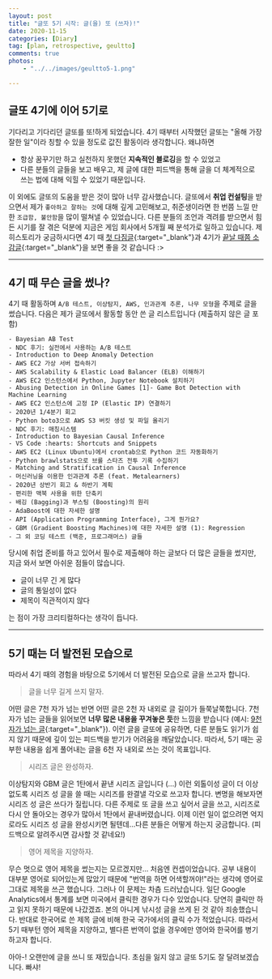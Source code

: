 ```yaml
---
layout: post
title: "글또 5기 시작: 글(을) 또 (쓰자)!"
date: 2020-11-15
categories: [Diary]
tag: [plan, retrospective, geultto]
comments: true
photos:
    - "../../images/geultto5-1.png"

---
```

 
## 글또 4기에 이어 5기로

기다리고 기다리던 글또를 또!하게 되었습니다. 4기 때부터 시작했던 글또는 "올해 가장 잘한 일"이라 칭할 수 있을 정도로 값진 활동이라 생각합니다. 왜냐하면

* 항상 꿈꾸기만 하고 실천하지 못했던 **지속적인 블로깅**을 할 수 있었고
* 다른 분들의 글들을 보고 배우고, 제 글에 대한 피드백을 통해 글을 더 체계적으로 쓰는 법에 대해 익힐 수 있었기 때문입니다.

이 외에도 글또의 도움을 받은 것이 많아 너무 감사했습니다. 글또에서 **취업 컨설팅**을 받으면서 제가 `좋아하고 잘하는 것`에 대해 깊게 고민해보고, 취준생이라면 한 번쯤 느낄 만한 `조급함, 불안함`을 많이 떨쳐낼 수 있었습니다. 다른 분들의 조언과 격려를 받으면서 힘든 시기를 잘 겪은 덕분에 지금은 게임 회사에서 5개월 째 분석가로 일하고 있습니다. 제 히스토리가 궁금하시다면 4기 때 [첫 다짐글](https://assaeunji.github.io/diary/2020-02-25-geultto/){:target="_blank"}과 4기가 [끝날 때쯤 소감글](https://assaeunji.github.io/diary/2020-07-18-halfofyear/){:target="_blank"}을 보면 좋을 것 같습니다 :>

---
## 4기 때 무슨 글을 썼나?

4기 때 활동하며 `A/B 테스트, 이상탐지, AWS, 인과관계 추론, 나무 모형`을 주제로 글을 썼습니다. 다음은 제가 글또에서 활동할 동안 쓴 글 리스트입니다 (제출하지 않은 글 포함)

```
- Bayesian AB Test
- NDC 후기: 실전에서 사용하는 A/B 테스트
- Introduction to Deep Anomaly Detection
- AWS EC2 가상 서버 접속하기
- AWS Scalability & Elastic Load Balancer (ELB) 이해하기
- AWS EC2 인스턴스에서 Python, Jupyter Notebook 설치하기
- Abusing Detection in Online Games [1]- Game Bot Detection with Machine Learning
- AWS EC2 인스턴스에 고정 IP (Elastic IP) 연결하기
- 2020년 1/4분기 회고
- Python boto3으로 AWS S3 버킷 생성 및 파일 올리기
- NDC 후기: 매칭시스템
- Introduction to Bayesian Causal Inference
- VS Code :hearts: Shortcuts and Snippets
- AWS EC2 (Linux Ubuntu)에서 crontab으로 Python 코드 자동화하기
- Python brawlstats으로 브롤 스타즈 전투 기록 수집하기
- Matching and Stratification in Causal Inference
- 머신러닝을 이용한 인과관계 추론 (feat. Metalearners)
- 2020년 상반기 회고 & 하반기 계획
- 편리한 맥북 사용을 위한 단축키
- 배깅 (Bagging)과 부스팅 (Boosting)의 원리
- AdaBoost에 대한 자세한 설명
- API (Application Programming Interface), 그게 뭔가요?
- GBM (Gradient Boosting Machines)에 대한 자세한 설명 (1): Regression
- 그 외 코딩 테스트 (백준, 프로그래머스) 글들
```

당시에 취업 준비를 하고 있어서 필수로 제출해야 하는 글보다 더 많은 글들을 썼지만, 지금 와서 보면 아쉬운 점들이 많습니다.

* 글이 너무 긴 게 많다
* 글의 통일성이 없다
* 제목이 직관적이지 않다

는 점이 가장 크리티컬하다는 생각이 듭니다.

---
## 5기 때는 더 발전된 모습으로

따라서 4기 때의 경험을 바탕으로 5기에서 더 발전된 모습으로 글을 쓰고자 합니다.

> 글을 너무 길게 쓰지 말자.

어떤 글은 7천 자가 넘는 반면 어떤 글은 2천 자 내외로 글 길이가 들쭉날쭉합니다. 7천 자가 넘는 글들을 읽어보면 **너무 많은 내용을 꾸겨놓은 듯**한 느낌을 받습니다 (예시: [9천 자가 넘는 글](https://assaeunji.github.io/bayesian/2020-04-12-gbn/){:target="_blank"}). 이런 글을 글또에 공유하면, 다른 분들도 읽기가 쉽지 않기 때문에 깊이 있는 피드백을 받기가 어려움을 깨달았습니다. 따라서, 5기 때는 공부한 내용을 쉽게 풀어내는 글을 6천 자 내외로 쓰는 것이 목표입니다. 

> 시리즈 글은 완성하자.

이상탐지와 GBM 글은 1탄에서 끝낸 시리즈 글입니다 (...) 이런 외톨이성 글이 더 이상 없도록 시리즈 성 글을 쓸 때는 시리즈를 완결낼 각오로 쓰고자 합니다.
변명을 해보자면 시리즈 성 글은 쓰다가 질립니다. 다른 주제로 또 글을 쓰고 싶어서 글을 쓰고, 시리즈로 다시 안 돌아오는 경우가 많아서 1탄에서 끝내버렸습니다.
이제 이런 일이 없으려면 억지로라도 시리즈 성 글을 완성시키면 될텐데...다른 분들은 어떻게 하는지 궁금합니다. (피드백으로 알려주시면 감사할 것 같네요!)


> 영어 제목을 지양하자.

무슨 멋으로 영어 제목을 썼는지는 모르겠지만... 처음엔 컨셉이었습니다. 공부 내용이 대부분 영어로 되어있는게 많았기 때문에 "번역을 하면 어색할꺼야!"라는 생각에 영어로 그대로 제목을 쓰곤 했습니다.
그러나 이 문제는 차츰 드러났습니다. 일단 Google Analytics에서 통계를 보면 미국에서 클릭한 경우가 다수 있었습니다. 당연히 클릭만 하고 읽지 못하기 때문에 나갔겠죠. 본의 아니게 낚시성 글을 쓰게 된 것 같아 죄송했습니다. 반대로 한국어로 쓴 제목 글에 비해 한국 국가에서의 클릭 수가 적었습니다. 따라서 5기 때부턴 영어 제목을 지양하고, 별다른 번역이 없을 경우에만 영어와 한국어를 병기하고자 합니다.


아아-! 오랜만에 글을 쓰니 또 재밌습니다. 초심을 잃지 않고 글또 5기도 잘 달려보겠습니다. 빠샤!